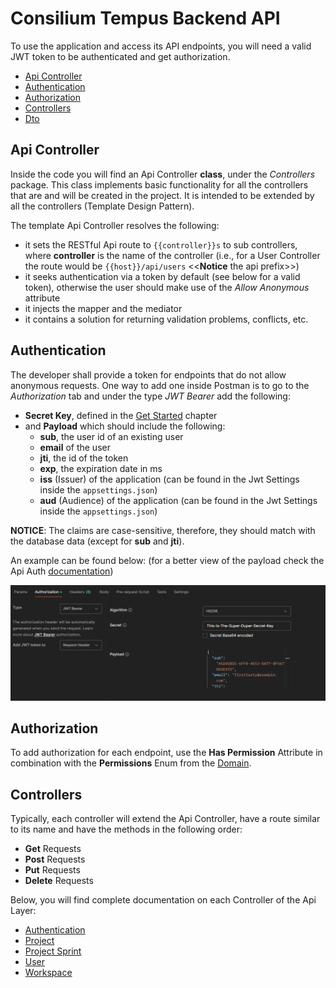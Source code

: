 # Consilium Tempus Backend API

To use the application and access its API endpoints, you will need a valid JWT token 
to be authenticated and get authorization.

* [Api Controller](#api-controller)
* [Authentication](#authentication)
* [Authorization](#authorization)
* [Controllers](#controllers)
* [Dto](#dto)

## Api Controller

Inside the code you will find an Api Controller **class**, under the _Controllers_ package. 
This class implements basic functionality for all the controllers that are and will be created in the project. 
It is intended to be extended by all the controllers (Template Design Pattern).

The template Api Controller resolves the following:
- it sets the RESTful Api route to `{{controller}}s` to sub controllers, 
where **controller** is the name of the controller 
(i.e., for a User Controller the route would be `{{host}}/api/users` <<**Notice** the api prefix>>)
- it seeks authentication via a token by default (see below for a valid token),
otherwise the user should make use of the *Allow Anonymous* attribute
- it injects the mapper and the mediator
- it contains a solution for returning validation problems, conflicts, etc.

## Authentication

The developer shall provide a token for endpoints that do not allow anonymous requests.
One way to add one inside Postman is to go to the *Authorization* tab and under the type *JWT Bearer* add the following:
- **Secret Key**, defined in the [Get Started](../README.md/#dotnet-user-secrets) chapter 
- and **Payload** which should include the following:
  - **sub**, the user id of an existing user
  - **email** of the user
  - **jti**, the id of the token
  - **exp**, the expiration date in ms
  - **iss** (Issuer) of the application (can be found in the Jwt Settings inside the `appsettings.json`)
  - **aud** (Audience) of the application (can be found in the Jwt Settings inside the `appsettings.json`)

**NOTICE**: The claims are case-sensitive, therefore, they should match with the database data 
(except for **sub** and **jti**).

An example can be found below: 
(for a better view of the payload check the Api Auth [documentation](api/Api.Auth.md/#auth))

![Postman JWT Token](images/api/postman-jwt-token.png)

## Authorization

To add authorization for each endpoint, 
use the **Has Permission** Attribute in combination with the **Permissions** Enum from the [Domain](Domain.md/#enums).

## Controllers

Typically, each controller will extend the Api Controller, 
have a route similar to its name and have the methods in the following order:
- **Get** Requests
- **Post** Requests
- **Put** Requests
- **Delete** Requests

Below, you will find complete documentation on each Controller of the Api Layer:
- [Authentication](api/Api.Auth.md)
- [Project](api/Api.Project.md)
- [Project Sprint](api/Api.ProjectSprint.md)
- [User](api/Api.User.md)
- [Workspace](api/Api.Workspace.md)